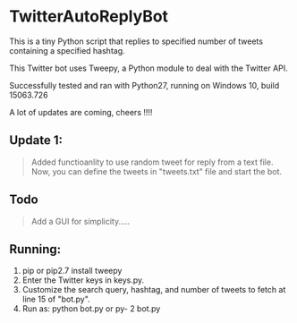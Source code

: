 # TwitterAutoReplyBot
This is a tiny Python script that replies to specified number of tweets containing a specified hashtag.

This Twitter bot uses Tweepy, a Python module to deal with the Twitter API.

Successfully tested and ran with Python27, running on Windows 10, build 15063.726
 
A lot of updates are coming, cheers !!!!

## Update 1:
>Added functioanlity to use random tweet for reply from a text file.
 Now, you can define the tweets in "tweets.txt" file and start the bot.
 
## Todo
> Add a GUI for simplicity.....

## Running:

1. pip or pip2.7 install tweepy
2. Enter the Twitter keys in keys.py.
3. Customize the search query, hashtag, and number of tweets to fetch at line 15 of "bot.py".
4. Run as:  python bot.py or py- 2 bot.py
